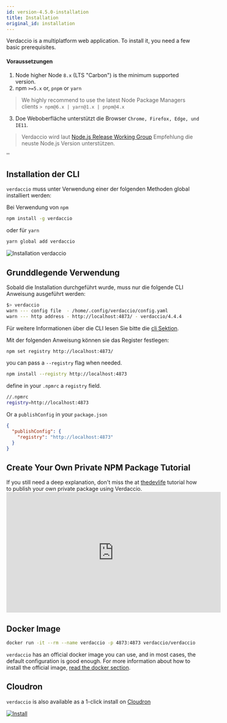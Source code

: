 ```yaml
---
id: version-4.5.0-installation
title: Installation
original_id: installation
---
```


Verdaccio is a multiplatform web application. To install it, you need a few basic prerequisites.

#### Voraussetzungen

1. Node higher Node `8.x` (LTS "Carbon") is the minimum supported version.
2. npm `>=5.x` or, `pnpm` or `yarn`

  > We highly recommend to use the latest Node Package Managers clients `> npm@6.x | yarn@1.x | pnpm@4.x`
3. Doe Weboberfläche unterstützt die Browser `Chrome, Firefox, Edge, und IE11`.

> Verdaccio wird laut [Node.js Release Working Group](https://github.com/nodejs/Release) Empfehlung die neuste Node.js Version unterstützen.

<div id="codefund">''</div>

## Installation der CLI

`verdaccio` muss unter Verwendung einer der folgenden Methoden global installiert werden:

Bei Verwendung von `npm`

```bash
npm install -g verdaccio
```
oder für `yarn`

```bash
yarn global add verdaccio
```

![Installation verdaccio](assets/install_verdaccio.gif)


## Grunddlegende Verwendung

Sobald die Installation durchgeführt wurde, muss nur die folgende CLI Anweisung ausgeführt werden:

```bash
$> verdaccio
warn --- config file  - /home/.config/verdaccio/config.yaml
warn --- http address - http://localhost:4873/ - verdaccio/4.4.4
```

Für weitere Informationen über die CLI lesen Sie bitte die [cli Sektion](cli.md).

Mit der folgenden Anweisung können sie das Register festlegen:

```bash
npm set registry http://localhost:4873/
```

you can pass a `--registry` flag when needed.

```bash
npm install --registry http://localhost:4873
```

define in your `.npmrc` a `registry` field.

```bash
//.npmrc
registry=http://localhost:4873
```

Or a `publishConfig` in your `package.json`

```json
{
  "publishConfig": {
    "registry": "http://localhost:4873"
  }
}
```

## Create Your Own Private NPM Package Tutorial

If you still need a deep explanation, don't miss the at [thedevlife](https://mybiolink.co/thedevlife) tutorial how to publish your own private package using Verdaccio.  <iframe width="560" height="315" src="https://www.youtube.com/embed/Co0RwdpEsag" frameborder="0" allow="accelerometer; autoplay; encrypted-media; gyroscope; picture-in-picture" allowfullscreen mark="crwd-mark"></iframe>

## Docker Image

```bash
docker run -it --rm --name verdaccio -p 4873:4873 verdaccio/verdaccio
```

`verdaccio` has an official docker image you can use, and in most cases, the default configuration is good enough. For more information about how to install the official image, [read the docker section](docker.md).

## Cloudron

`verdaccio` is also available as a 1-click install on [Cloudron](https://cloudron.io)

[![Install](https://cloudron.io/img/button.svg)](https://cloudron.io/button.html?app=org.eggertsson.verdaccio)

